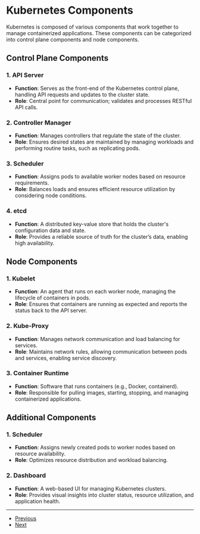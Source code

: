 # Kubernetes Components

Kubernetes is composed of various components that work together to manage containerized applications. These components can be categorized into control plane components and node components.

## Control Plane Components

### 1. API Server
- **Function**: Serves as the front-end of the Kubernetes control plane, handling API requests and updates to the cluster state.
- **Role**: Central point for communication; validates and processes RESTful API calls.

### 2. Controller Manager
- **Function**: Manages controllers that regulate the state of the cluster.
- **Role**: Ensures desired states are maintained by managing workloads and performing routine tasks, such as replicating pods.

### 3. Scheduler
- **Function**: Assigns pods to available worker nodes based on resource requirements.
- **Role**: Balances loads and ensures efficient resource utilization by considering node conditions.

### 4. etcd
- **Function**: A distributed key-value store that holds the cluster's configuration data and state.
- **Role**: Provides a reliable source of truth for the cluster’s data, enabling high availability.

## Node Components

### 1. Kubelet
- **Function**: An agent that runs on each worker node, managing the lifecycle of containers in pods.
- **Role**: Ensures that containers are running as expected and reports the status back to the API server.

### 2. Kube-Proxy
- **Function**: Manages network communication and load balancing for services.
- **Role**: Maintains network rules, allowing communication between pods and services, enabling service discovery.

### 3. Container Runtime
- **Function**: Software that runs containers (e.g., Docker, containerd).
- **Role**: Responsible for pulling images, starting, stopping, and managing containerized applications.

## Additional Components

### 1. Scheduler
- **Function**: Assigns newly created pods to worker nodes based on resource availability.
- **Role**: Optimizes resource distribution and workload balancing.

### 2. Dashboard
- **Function**: A web-based UI for managing Kubernetes clusters.
- **Role**: Provides visual insights into cluster status, resource utilization, and application health.

---

- [Previous](./2-architecture.md)
- [Next](./4-setup.md)
